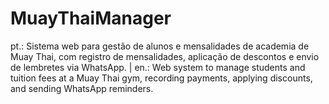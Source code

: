 # MuayThaiManager
pt.: Sistema web para gestão de alunos e mensalidades de academia de Muay Thai, com registro de mensalidades, aplicação de descontos e envio de lembretes via WhatsApp. | en.: Web system to manage students and tuition fees at a Muay Thai gym, recording payments, applying discounts, and sending WhatsApp reminders.
